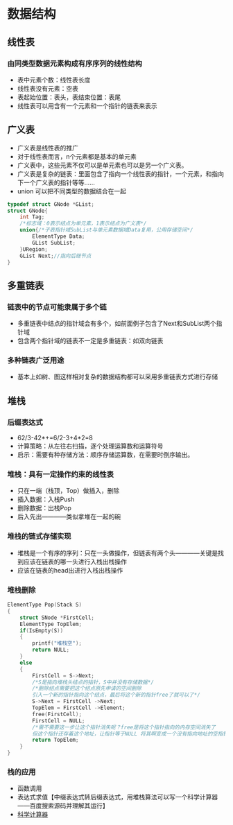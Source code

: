 # 数据结构
## 线性表
### 由同类型数据元素构成有序序列的线性结构
- 表中元素个数：线性表长度
- 线性表没有元素：空表
- 表起始位置：表头，表结束位置：表尾
- 线性表可以用含有一个元素和一个指针的链表来表示
## 广义表
- 广义表是线性表的推广
- 对于线性表而言，n个元素都是基本的单元素
- 广义表中，这些元素不仅可以是单元素也可以是另一个广义表。
- 广义表是复杂的链表：里面包含了指向一个线性表的指针，一个元素，和指向下一个广义表的指针等等......
- union 可以把不同类型的数据结合在一起
```c
typedef struct GNode *GList;
struct GNode{
    int Tag;
    /*标志域：0表示结点为单元素，1表示结点为广义表*/
    union{/*子表指针域SubList与单元素数据域Data复用，公用存储空间*/
        ElementType Data;
        GList SubList;
    }URegion;
    GList Next;//指向后继节点
}
```
## 多重链表
### 链表中的节点可能隶属于多个链
- 多重链表中结点的指针域会有多个，如前面例子包含了Next和SubList两个指针域
- 包含两个指针域的链表不一定是多重链表：如双向链表
### 多种链表广泛用途
- 基本上如树、图这样相对复杂的数据结构都可以采用多重链表方式进行存储

## 堆栈
### 后缀表达式
- 62/3-42*+=6/2-3+4*2=8
- 计算策略：从左往右扫描，逐个处理运算数和运算符号
- 启示：需要有种存储方法：顺序存储运算数，在需要时倒序输出。
### 堆栈：具有一定操作约束的线性表
- 只在一端（栈顶，Top）做插入，删除
- 插入数据：入栈Push
- 删除数据：出栈Pop
- 后入先出————类似拿堆在一起的碗
### 堆栈的链式存储实现
- 堆栈是一个有序的序列：只在一头做操作，但链表有两个头————关键是找到应该在链表的哪一头进行入栈出栈操作
- 应该在链表的head出进行入栈出栈操作
### 堆栈删除
```c
ElementType Pop(Stack S)
{
    struct SNode *FirstCell;
    ElementType TopElem;
    if(IsEmpty(S))
    {
        printf("堆栈空");
        return NULL;
    }
    else
    {
        FirstCell = S->Next;
        /*S是指向堆栈头结点的指针，S中并没有存储数据*/
        /*删除结点需要把这个结点原先申请的空间删除
        引入一个新的指针指向这个结点，最后将这个新的指针free了就可以了*/
        S->Next = FirstCell ->Next;
        TopElem = FirstCell ->Element;
        free(FirstCell);
        FirstCell = NULL;
        /*需不需要这一步让这个指针消失呢？free是将这个指针指向的内存空间消失了
        但这个指针还存着这个地址，让指针等于NULL 将其啊变成一个没有指向地址的空指针*/
        return TopElem;
    }
}
```
### 栈的应用
- 函数调用
- 表达式求值【中缀表达式转后缀表达式，用堆栈算法可以写一个科学计算器——百度搜索源码并理解其运行】
- [科学计算器](https://blog.csdn.net/qq_41799219/article/details/79942825)